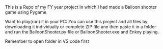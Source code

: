 This is a Repo of my FY year project in which I had made a Balloon shooter game using Pygame.

Want to play(run) it in your PC:
You can use this project and all files by downloading it individually or complete ZIP file 
ann then paste it in a folder and run the BalloonShooter.py file or BalloonShooter.exe
and Enkoy playing.

Remember to open folder in VS code first 

